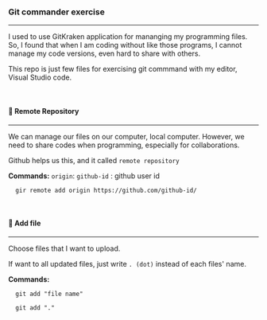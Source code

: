 ### Git commander exercise

---

I used to use GitKraken application for mananging my programming files.
So, I found that when I am coding without like those programs, I cannot manage my code versions, even hard to share with others.

This repo is just few files for exercising git commmand with my editor, Visual Studio code.

<br>

#### 📌 Remote Repository

---

We can manage our files on our computer, local computer.
However, we need to share codes when programming, especially for collaborations.

Github helps us this, and it called `remote repository`

**Commands:**
`origin`:
`github-id` : github user id

```
  gir remote add origin https://github.com/github-id/
```

<br>

#### 📌 Add file

---

Choose files that I want to upload.

If want to all updated files, just write `. (dot)` instead of each files' name.

**Commands:**

```
  git add "file name"

  git add "."
```
